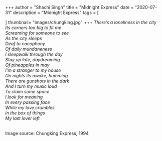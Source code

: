 +++
author = "Shachi Singh"
title = "Midnight Express"
date = "2020-07-31"
description = "Midnight Express"
tags = [
    
]
thumbnail= "images/chungking.jpg" 
+++
*There’s a loneliness in the city* <br>
*Its corners too big to fit me<br>*
*Screaming for someone to see <br>*
*As the city sleeps<br>*
*Deaf to cacophony <br>*
*Of daily mundaneness<br>*
*I sleepwalk through the day<br>*
*Stay up late, daydreaming <br>*
*Of pineapples in may<br>*
*I’m a stranger to my house* <br>
*On nights its awake, humming <br>*
*There are gunshots in the dark<br>*
*And I turn my music loud<br>*
*To claim some space<br>*
*I look for meaning <br>*
*In every passing face<br>*
*While my love crumbles <br>*
*in the box of things <br>*
*My last lover left<br>*
<br>

Image source: Chungking Express, 1994
